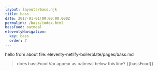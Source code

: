 ```yaml
---
layout: layouts/bass.njk
title: bass
date: 2017-01-01T00:00:00.000Z
permalink: /bass/index.html
bassFood: oatmeal
eleventyNavigation:
  key: bass
  order: 7
---
```

hello from about file: eleventy-netlify-boilerplate/pages/bass.md
> does bassFood Var appear as oatmeal below this line?
> {{bassFood}}
